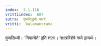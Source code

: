 ```yaml
---
index:  3.1.116
vrittiindex:  687
sutra:  पुष्यसिद्ध्यौ नक्षत्रे
vritti:  balamanorama 
---
```


पुष्यसिध्यौ। `निपात्येते' इति शएषः। नक्षत्रविशेषे गम्ये इत्यर्थः। 

